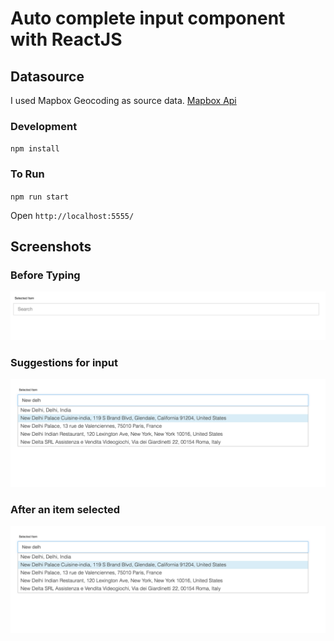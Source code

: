 # Auto complete input component with ReactJS

## Datasource

I used Mapbox Geocoding as source data. [Mapbox Api](https://www.mapbox.com/api-documentation)

### Development
`npm install`

### To Run
`npm run start`

Open `http://localhost:5555/`


## Screenshots

### Before Typing
![alt text](https://github.com/azizunsal/ReactAutoCompleteInput/blob/master/images/initial_state.png "Before typing")

### Suggestions for input
![alt text](https://github.com/azizunsal/ReactAutoCompleteInput/blob/master/images/suggestions_for_input.png "Auto suggestion example")

### After an item selected
![alt text](https://github.com/azizunsal/ReactAutoCompleteInput/blob/master/images/suggestions_for_input.png "after_selected")

